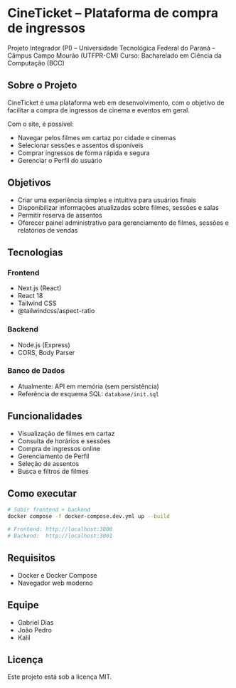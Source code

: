# CineTicket – Plataforma de compra de ingressos

Projeto Integrador (PI) – Universidade Tecnológica Federal do Paraná – Câmpus Campo Mourão (UTFPR-CM)
Curso: Bacharelado em Ciência da Computação (BCC)

## Sobre o Projeto

CineTicket é uma plataforma web em desenvolvimento, com o objetivo de facilitar a compra de ingressos de cinema e eventos em geral.

Com o site, é possível:
- Navegar pelos filmes em cartaz por cidade e cinemas
- Selecionar sessões e assentos disponíveis
- Comprar ingressos de forma rápida e segura
- Gerenciar o Perfil do usuário

## Objetivos

- Criar uma experiência simples e intuitiva para usuários finais
- Disponibilizar informações atualizadas sobre filmes, sessões e salas
- Permitir reserva de assentos
- Oferecer painel administrativo para gerenciamento de filmes, sessões e relatórios de vendas

## Tecnologias

### Frontend
- Next.js (React)
- React 18
- Tailwind CSS
- @tailwindcss/aspect-ratio

### Backend
- Node.js (Express)
- CORS, Body Parser

### Banco de Dados
- Atualmente: API em memória (sem persistência)
- Referência de esquema SQL: `database/init.sql`

## Funcionalidades

- Visualização de filmes em cartaz
- Consulta de horários e sessões
- Compra de ingressos online
- Gerenciamento de Perfil
- Seleção de assentos
- Busca e filtros de filmes

## Como executar

```bash
# Subir frontend + backend
docker compose -f docker-compose.dev.yml up --build

# Frontend: http://localhost:3000
# Backend:  http://localhost:3001
```

## Requisitos

- Docker e Docker Compose
- Navegador web moderno

## Equipe

- Gabriel Dias
- João Pedro
- Kalil

## Licença

Este projeto está sob a licença MIT.

